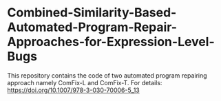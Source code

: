 # Combined-Similarity-Based-Automated-Program-Repair-Approaches-for-Expression-Level-Bugs
This repository contains the code of two automated program repairing approach namely ComFix-L and ComFix-T. For details: https://doi.org/10.1007/978-3-030-70006-5_13

